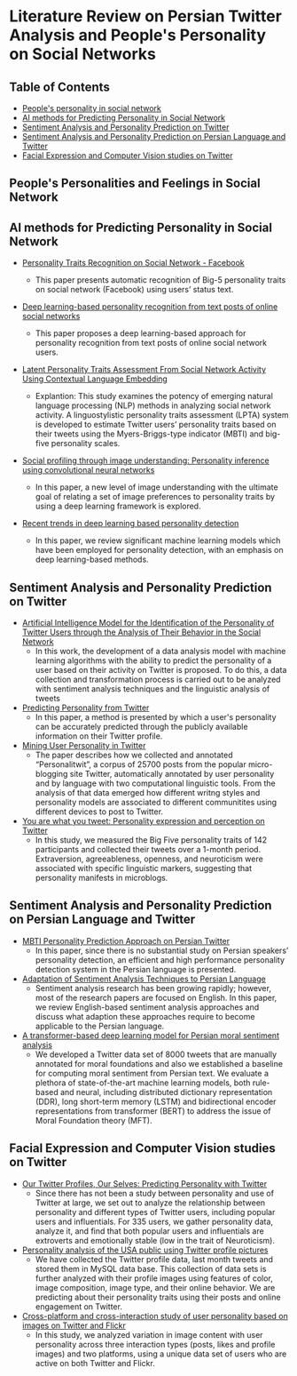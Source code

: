 # Literature Review on Persian Twitter Analysis and People's Personality on Social Networks

## Table of Contents

- [People's personality in social network](#People's-personalities-and-feelings--in-social-network)
- [AI methods for Predicting Personality in Social Network](#AI-methods-for-Predicting-Personality-in-Social-Network)
- [Sentiment Analysis and Personality Prediction on Twitter](#Sentiment-Analysis-and-Personality-Prediction-on-Twitter)
- [Sentiment Analysis and Personality Prediction on Persian Language and Twitter](#Sentiment-Analysis-and-Personality-Prediction-on-Persian-Language-and-Twitter)
- [Facial Expression and Computer Vision studies on Twitter](#Facial-Expression-and-Computer-Vision-studies-on-Twitter)

## People's Personalities and Feelings in Social Network





## AI methods for Predicting Personality in Social Network


- [Personality Traits Recognition on Social Network - Facebook](https://ojs.aaai.org/index.php/ICWSM/article/view/14464)
  + This paper presents automatic recognition of Big-5 personality traits on social network (Facebook) using users’ status text.

- [Deep learning-based personality recognition from text posts of online social networks](https://link.springer.com/article/10.1007/s10489-018-1212-4)
  + This paper proposes a deep learning-based approach for personality recognition from text posts of online social network users.
- [Latent Personality Traits Assessment From Social Network Activity Using Contextual Language Embedding](https://ieeexplore.ieee.org/abstract/document/9531972)
  + Explantion: This study examines the potency of emerging natural language processing (NLP) methods in analyzing social network activity. A linguostylistic personality traits assessment (LPTA) system is developed to estimate Twitter users’ personality traits based on their tweets using the Myers-Briggs-type indicator (MBTI) and big-five personality scales.
- [Social profiling through image understanding: Personality inference using convolutional neural networks](https://www.sciencedirect.com/science/article/abs/pii/S1077314216301679)
  + In this paper, a new level of image understanding with the ultimate goal of relating a set of image preferences to personality traits by using a deep learning framework is explored.

- [Recent trends in deep learning based personality detection](https://link.springer.com/article/10.1007/s10462-019-09770-z)
  + In this paper, we review significant machine learning models which have been employed for personality detection, with an emphasis on deep learning-based methods. 



## Sentiment Analysis and Personality Prediction on Twitter

- [Artificial Intelligence Model for the Identification of the Personality of Twitter Users through the Analysis of Their Behavior in the Social Network](https://www.mdpi.com/2079-9292/11/22/3811)
  + In this work, the development of a data analysis model with machine learning algorithms with the ability to predict the personality of a user based on their activity on Twitter is proposed. To do this, a data collection and transformation process is carried out to be analyzed with sentiment analysis techniques and the linguistic analysis of tweets
- [Predicting Personality from Twitter](https://ieeexplore.ieee.org/abstract/document/6113107)
  + In this paper, a method is presented by which a user's personality can be accurately predicted through the publicly available information on their Twitter profile.
- [Mining User Personality in Twitter](https://www.researchgate.net/profile/Fabio-Celli/publication/268433988_Mining_User_Personality_in_Twitter/links/551933a90cf273292e70d840/Mining-User-Personality-in-Twitter.pdf)
  + The paper describes how we collected and annotated “Personalitwit”, a corpus of 25700 posts from the popular micro-blogging site Twitter, automatically annotated by user personality and by language with two computational linguistic tools. From the analysis of that data emerged how different writng styles and personality models are associated to different communitites using different devices to post to Twitter.
- [You are what you tweet: Personality expression and perception on Twitter](https://www.sciencedirect.com/science/article/abs/pii/S009265661200133X)
  + In this study, we measured the Big Five personality traits of 142 participants and collected their tweets over a 1-month period. Extraversion, agreeableness, openness, and neuroticism were associated with specific linguistic markers, suggesting that personality manifests in microblogs. 



## Sentiment Analysis and Personality Prediction on Persian Language and Twitter

- [MBTI Personality Prediction Approach on Persian Twitter](https://www.winlp.org/wp-content/uploads/2022/11/28_Paper.pdf)
  + In this paper, since there is no substantial study on Persian speakers’ personality detection, an efficient and high performance personality detection system in the Persian language is presented.
- [Adaptation of Sentiment Analysis Techniques to Persian Language](https://link.springer.com/chapter/10.1007/978-3-319-77116-8_10)
  + Sentiment analysis research has been growing rapidly; however, most of the research papers are focused on English. In this paper, we review English-based sentiment analysis approaches and discuss what adaption these approaches require to become applicable to the Persian language.
- [A transformer-based deep learning model for Persian moral sentiment analysis](https://journals.sagepub.com/doi/abs/10.1177/01655515231188344)
  + We developed a Twitter data set of 8000 tweets that are manually annotated for moral foundations and also we established a baseline for computing moral sentiment from Persian text. We evaluate a plethora of state-of-the-art machine learning models, both rule-based and neural, including distributed dictionary representation (DDR), long short-term memory (LSTM) and bidirectional encoder representations from transformer (BERT) to address the issue of Moral Foundation theory (MFT).
  

## Facial Expression and Computer Vision studies on Twitter
- [Our Twitter Profiles, Our Selves: Predicting Personality with Twitter](https://ieeexplore.ieee.org/abstract/document/6113111)
  + Since there has not been a study between personality and use of Twitter at large, we set out to analyze the relationship between personality and different types of Twitter users, including popular users and influentials. For 335 users, we gather personality data, analyze it, and find that both popular users and influentials are extroverts and emotionally stable (low in the trait of Neuroticism).
- [Personality analysis of the USA public using Twitter profile pictures](https://ieeexplore.ieee.org/abstract/document/8320184)
  + We have collected the Twitter profile data, last month tweets and stored them in MySQL data base. This collection of data sets is further analyzed with their profile images using features of color, image composition, image type, and their online behavior. We are predicting about their personality traits using their posts and online engagement on Twitter.
- [Cross-platform and cross-interaction study of user personality based on images on Twitter and Flickr](https://journals.plos.org/plosone/article?id=10.1371/journal.pone.0198660)
  + In this study, we analyzed variation in image content with user personality across three interaction types (posts, likes and profile images) and two platforms, using a unique data set of users who are active on both Twitter and Flickr.

